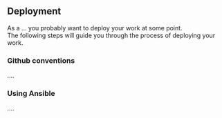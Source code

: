 ## Deployment
As a ... you probably want to deploy your work at some point.<br>
The following steps will guide you through the process of deploying your work.

### Github conventions
....

### Using Ansible
....